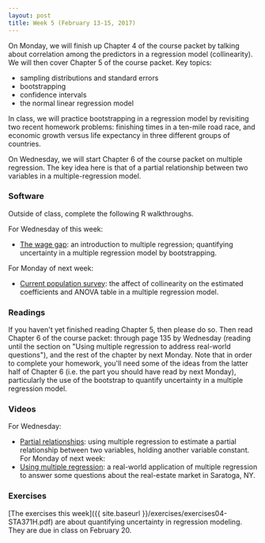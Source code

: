 ```yaml
---
layout: post
title: Week 5 (February 13-15, 2017)
---
```


On Monday, we will finish up Chapter 4 of the course packet by talking about correlation among the predictors in a regression model (collinearity).  We will then cover Chapter 5 of the course packet.  Key topics:   
- sampling distributions and standard errors  
- bootstrapping   
- confidence intervals  
- the normal linear regression model  

In class, we will practice bootstrapping in a regression model by revisiting two recent homework problems: finishing times in a ten-mile road race, and economic growth versus life expectancy in three different groups of countries.  

On Wednesday, we will start Chapter 6 of the course packet on multiple regression.  The key idea here is that of a partial relationship between two variables in a multiple-regression model.    


### Software

Outside of class, complete the following R walkthroughs.

For Wednesday of this week:   
- [The wage gap](https://github.com/jgscott/learnR/blob/master/salary/salary.md): an introduction to multiple regression; quantifying uncertainty in a multiple regression model by bootstrapping.  

For Monday of next week:  
- [Current population survey](https://github.com/jgscott/learnR/blob/master/salary/salary.md): the affect of collinearity on the estimated coefficients and ANOVA table in a multiple regression model.  



### Readings

If you haven't yet finished reading Chapter 5, then please do so.  Then read Chapter 6 of the course packet: through page 135 by Wednesday (reading until the section on "Using multiple regression to address real-world questions"), and the rest of the chapter by next Monday.  Note that in order to complete your homework, you'll need some of the ideas from the latter half of Chapter 6 (i.e. the part you should have read by next Monday), particularly the use of the bootstrap to quantify uncertainty in a multiple regression model.  

### Videos  

For Wednesday:  
- [Partial relationships](https://youtu.be/rHELOSfqAyY): using multiple regression to estimate a partial relationship between two variables, holding another variable constant.   
For Monday of next week:  
- [Using multiple regression](https://youtu.be/Vk2qyCt8XkQ): a real-world application of multiple regression to answer some questions about the real-estate market in Saratoga, NY.  

### Exercises  

[The exercises this week]({{ site.baseurl }}/exercises/exercises04-STA371H.pdf) are about quantifying uncertainty in regression modeling.   They are due in class on February 20.  





